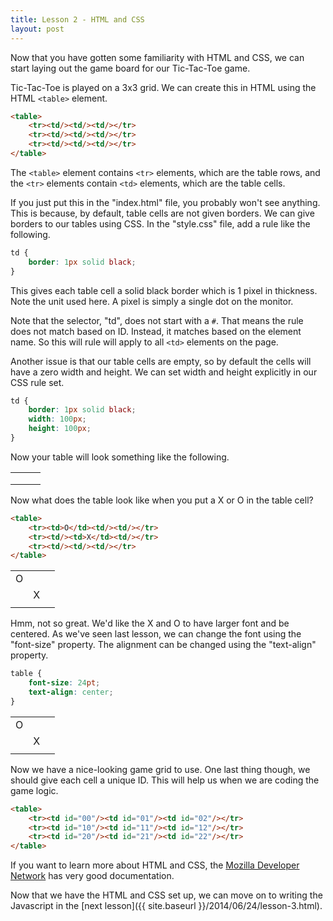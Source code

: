 ```yaml
---
title: Lesson 2 - HTML and CSS
layout: post
---
```


Now that you have gotten some familiarity with HTML and CSS, we can start
laying out the game board for our Tic-Tac-Toe game.

Tic-Tac-Toe is played on a 3x3 grid. We can create this in HTML using the
HTML `<table>` element.

```html
<table>
    <tr><td/><td/><td/></tr>
    <tr><td/><td/><td/></tr>
    <tr><td/><td/><td/></tr>
</table>
```

The `<table>` element contains `<tr>` elements, which are the table rows,
and the `<tr>` elements contain `<td>` elements, which are the table cells.

If you just put this in the "index.html" file, you probably won't see anything.
This is because, by default, table cells are not given borders. We can give
borders to our tables using CSS. In the "style.css" file, add a rule like
the following.

```css
td {
    border: 1px solid black;
}
```

This gives each table cell a solid black border which is 1 pixel in thickness.
Note the unit used here. A pixel is simply a single dot on the monitor.

Note that the selector, "td", does not start with a `#`. That means the rule
does not match based on ID. Instead, it matches based on the element name.
So this will rule will apply to all `<td>` elements on the page.

Another issue is that our table cells are empty, so by default the cells
will have a zero width and height. We can set width and height explicitly
in our CSS rule set.

```css
td {
    border: 1px solid black;
    width: 100px;
    height: 100px;
}
```

Now your table will look something like the following.

<table class="lesson2-table">
    <tr><td/><td/><td/></tr>
    <tr><td/><td/><td/></tr>
    <tr><td/><td/><td/></tr>
</table>

Now what does the table look like when you put a X or O in the table cell?

```html
<table>
    <tr><td>O</td><td/><td/></tr>
    <tr><td/><td>X</td><td/></tr>
    <tr><td/><td/><td/></tr>
</table>
```

<table class="lesson2-table">
    <tr><td>O</td><td/><td/></tr>
    <tr><td/><td>X</td><td/></tr>
    <tr><td/><td/><td/></tr>
</table>

Hmm, not so great. We'd like the X and O to have larger font and be centered.
As we've seen last lesson, we can change the font using the "font-size"
property. The alignment can be changed using the "text-align" property.

```css
table {
    font-size: 24pt;
    text-align: center;
}
```

<table id="lesson2-righttext" class="lesson2-table">
    <tr><td>O</td><td/><td/></tr>
    <tr><td/><td>X</td><td/></tr>
    <tr><td/><td/><td/></tr>
</table>

Now we have a nice-looking game grid to use. One last thing though, we should
give each cell a unique ID. This will help us when we are coding the game logic.

```html
<table>
    <tr><td id="00"/><td id="01"/><td id="02"/></tr>
    <tr><td id="10"/><td id="11"/><td id="12"/></tr>
    <tr><td id="20"/><td id="21"/><td id="22"/></tr>
</table>
```

If you want to learn more about HTML and CSS, the
[Mozilla Developer Network](https://developer.mozilla.org/en-US/) has very
good documentation.

Now that we have the HTML and CSS set up, we can move on to writing the
Javascript in the [next lesson]({{ site.baseurl }}/2014/06/24/lesson-3.html).
